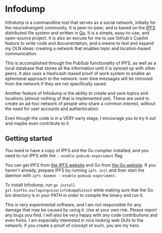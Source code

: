 # Infodump

Infodump is a commandline tool that serves as a social network, initially for the neurodivergent community. It is peer-to-peer, and is based on the [IPFS](https://ipfs.io) distributed file system and written in [Go](https://golang.org/). It is a simple, easy-to-use, and open-source project. It is also an excuse for me to use Github's Copilot feature to write code and documentation, and a means to test and expand my OLN ideas: creating a network that enables topic and location-based communication.

This is accomplished through the PubSub functionality of IPFS, as well as a local database that stores all the information until it is synced up with other peers. It also uses a Hashcash-based proof of work system to enable an ephemeral approach to the network: over time messages will be removed from the network if they are not specifically saved.

Another feature of Infodump is the ability to create and save topics and locations (almost nothing of that is implemented yet). These are used to create an ad-hoc network of people who share a common interest, without the need for user accounts and authentication.

Even though the code is in a VERY early stage, I encourage you to try it out and maybe even contribute to it.
## Getting started

You need to have a copy of IPFS and the Go compiler installed, and you need to run IPFS with the `--enable-pubsub-experiment` flag.

You can get IPFS from [the IPFS website](https://ipfs.io/) and Go from [the Go website](https://golang.org/). If you haven't already, prepare IPFS by running `ipfs init` and then start the daemon with `ipfs daemon --enable-pubsub-experiment`.

To install Infodump, run `go install git.kiefte.eu/lapingvino/infodump@latest` while making sure that the Go bin directory is in your PATH in order to compile the binary and run it.

This is very experimental software, and I am not responsible for any damage that may be caused by using it. Use at your own risk. Please report any bugs you find. I will also be very happy with any code contributions and even forks. I am especially interested in nice looking web GUIs to the network; if you create a proof of concept of such, you are my hero.